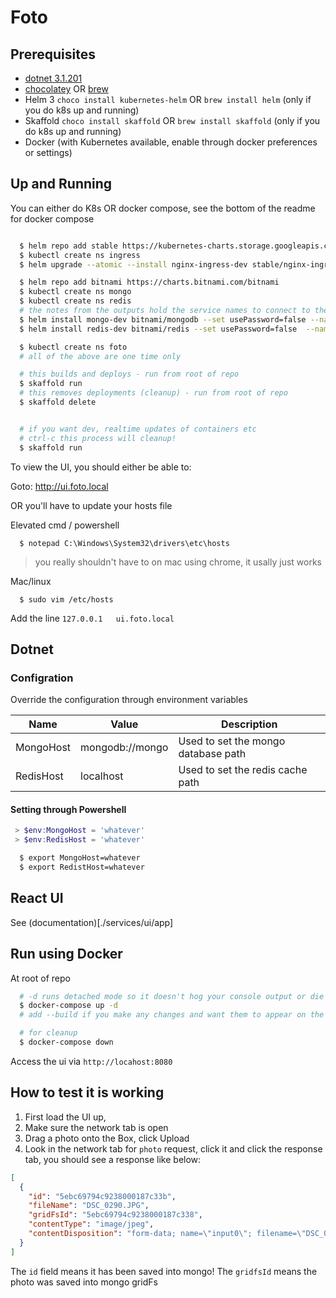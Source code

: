 # Foto

## Prerequisites

- [dotnet 3.1.201 ](https://dotnet.microsoft.com/download/dotnet-core/3.1)
- [chocolatey](https://chocolatey.org/) OR [brew](https://brew.sh/)
- Helm 3 `choco install kubernetes-helm` OR `brew install helm` (only if you do k8s up and running)
- Skaffold `choco install skaffold` OR `brew install skaffold` (only if you do k8s up and running)
- Docker (with Kubernetes available, enable through docker preferences or settings)

## Up and Running

You can either do K8s OR docker compose, see the bottom of the readme for docker compose

```bash

  $ helm repo add stable https://kubernetes-charts.storage.googleapis.com/
  $ kubectl create ns ingress
  $ helm upgrade --atomic --install nginx-ingress-dev stable/nginx-ingress --namespace ingress --set controller.ingressClass=dev

  $ helm repo add bitnami https://charts.bitnami.com/bitnami
  $ kubectl create ns mongo
  $ kubectl create ns redis
  # the notes from the outputs hold the service names to connect to them
  $ helm install mongo-dev bitnami/mongodb --set usePassword=false --namespace mongo
  $ helm install redis-dev bitnami/redis --set usePassword=false  --namespace redis

  $ kubectl create ns foto
  # all of the above are one time only

  # this builds and deploys - run from root of repo
  $ skaffold run
  # this removes deployments (cleanup) - run from root of repo
  $ skaffold delete


  # if you want dev, realtime updates of containers etc
  # ctrl-c this process will cleanup!
  $ skaffold run

```

To view the UI, you should either be able to:

Goto: http://ui.foto.local

OR you'll have to update your hosts file

Elevated cmd / powershell
```
  $ notepad C:\Windows\System32\drivers\etc\hosts
```

> you really shouldn't have to on mac using chrome, it usally just works

Mac/linux
```
  $ sudo vim /etc/hosts
```

Add the line `127.0.0.1   ui.foto.local`

## Dotnet

### Configration

Override the configuration through environment variables

| Name | Value | Description |
|-|-|-|
| MongoHost | mongodb://mongo | Used to set the mongo database path |
| RedisHost | localhost | Used to set the redis cache path |

#### Setting through Powershell

```powershell
 > $env:MongoHost = 'whatever'
 > $env:RedisHost = 'whatever'
```

```bash
  $ export MongoHost=whatever
  $ export RedistHost=whatever
```

## React UI

See (documentation)[./services/ui/app]

## Run using Docker

At root of repo

```bash
  # -d runs detached mode so it doesn't hog your console output or die when ctrl-c
  $ docker-compose up -d
  # add --build if you make any changes and want them to appear on the next up.

  # for cleanup
  $ docker-compose down 
```

Access the ui via `http://locahost:8080`

## How to test it is working

1. First load the UI up,  
2. Make sure the network tab is open
3. Drag a photo onto the Box, click Upload
4. Look in the network tab for `photo` request, click it and click the response tab, you should see a response like below:

```json
[
  {
    "id": "5ebc69794c9238000187c33b",
    "fileName": "DSC_0290.JPG",
    "gridFsId": "5ebc69794c9238000187c338",
    "contentType": "image/jpeg",
    "contentDisposition": "form-data; name=\"input0\"; filename=\"DSC_0290.JPG\""
  }
]
```

The `id` field means it has been saved into mongo! The `gridfsId` means the photo was saved into mongo gridFs